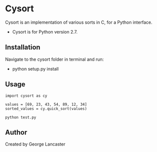 Cysort
===============================================================================

Cysort is an implementation of various sorts in C, for a Python interface. 

- Cysort is for Python version 2.7.

Installation
-------------------------------------------------------------------------------
Navigate to the cysort folder in terminal and run:

- python setup.py install 

Usage
-------------------------------------------------------------------------------

```
import cysort as cy

values = [69, 23, 43, 54, 89, 12, 34]
sorted_values = cy.quick_sort(values)
```

```
python test.py 
```
Author
-------------------------------------------------------------------------------
Created by George Lancaster